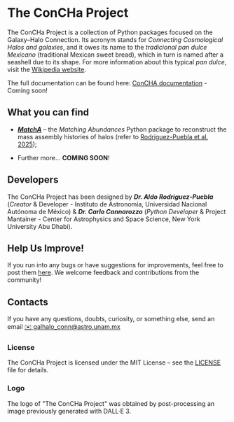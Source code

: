 # The ConCHa Project

The ConCHa Project is a collection of Python packages focused on the Galaxy–Halo Connection. Its acronym stands for _Connecting Cosmological Halos and galaxies_, and it owes its name to the _tradicional pan dulce Mexicano_ (traditional Mexican sweet bread), which in turn is named after a seashell due to its shape. For more information about this typical _pan dulce_, visit the [Wikipedia website](https://en.wikipedia.org/wiki/Concha).

The full documentation can be found here: [ConCHA documentation](https://) - Coming soon!


## What you can find

* [___MatchA___](./MatchA/) – the _Matching Abundances_ Python package to reconstruct the mass assembly histories of halos (refer to [Rodriguez-Puebla et al. 2025](https://ui.adsabs.harvard.edu/abs/2025arXiv250313348R/abstract));
- Further more... __COMING SOON__!

## Developers
The ConCHa Project has been designed by ___Dr. Aldo Rodriguez-Puebla___ (_Creator_ & Developer - Instituto de Astronomía, Universidad Nacional Autónoma de México) & ___Dr. Carlo Cannarozzo___ (_Python Developer_ & Project Mantainer - Center for Astrophysics and Space Science, New York University Abu Dhabi).


## Help Us Improve!

If you run into any bugs or have suggestions for improvements, feel free to post them [here](https://github.com/TheConCHaProject/ConCha/issues). We welcome feedback and contributions from the community!


## Contacts
If you have any questions, doubts, curiosity, or something else, send an email [✉️ galhalo_conn@astro.unam.mx](galhalo_conn@astro.unam.mx)


### License
The ConCHa Project is licensed under the MIT License – see the [LICENSE](https://github.com/TheConCHaProject/ConCHa/blob/main/LICENSE) file for details.



### Logo
The logo of "The ConCHa Project" was obtained by post-processing an image previously generated with DALL·E 3.
